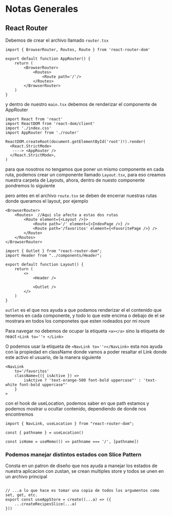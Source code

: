 # Notas Generales

## React Router

Debemos de crear el archivo llamado `router.tsx`

```Sintaxis basica
import { BrowserRouter, Routes, Route } from 'react-router-dom'

export default function AppRouter() {
    return (
        <BrowserRouter>
            <Routes>
                <Route path='/'/>
            </Routes>
        </BrowserRouter>
    )
}
```

y dentro de nuestro `main.tsx` debemos de renderizar el componente de AppRouter

```
import React from 'react'
import ReactDOM from 'react-dom/client'
import './index.css'
import AppRouter from './router'

ReactDOM.createRoot(document.getElementById('root')!).render(
  <React.StrictMode>
   ----> <AppRouter />
  </React.StrictMode>,
)
```

para que nosotros no tengamos que poner un mismo componente en cada ruta, podemos crear un componente llamado `Layout.tsx`, para eso creamos nuestra carpeta de Layouts, ahora, dentro de nuesto componente pondremos lo siguiente

pero antes en el archivo `route.tsx` se deben de encerrar nuestras rutas donde queramos el layout, por ejemplo

```
<BrowserRouter>
    <Routes>  //Aqui slo afecta a estas dos rutas
        <Route element={<Layout />}>
            <Route path='/' element={<IndexPage />} />
            <Route path='/favoritos' element={<FavoritePage />} />
        </Route>
    </Routes>
</BrowserRouter>
```

```
import { Outlet } from "react-router-dom";
import Header from "../components/Header";

export default function Layout() {
    return (
        <>
            <Header />

            <Outlet />
        </>
    )
}
```

`outlet` es el que nos ayuda a que podamos renderizar el el contenido que tenemos en cada componente, y todo lo que este encima o debajo de el se mostrara en todos los componetes que esten rodeados por mi roure

Para navegar no debemos de ocupar la etiqueta `<a></a>` sino la etiqueta de react `<Link to=''> </Link>`

O podemos usar la etiqueta de `<NavLink to=''></NavLink>` esta nos ayuda con la propiedad en className donde vamos a poder resaltar el Link donde este activo el usuario, de la manera siguiente

```
<NavLink
    to='/favoritos'
    className={({ isActive }) =>
        isActive ? 'text-orange-500 font-bold uppercase"' : 'text-white font-bold uppercase"'
    }
>
```

con el hook de useLocation, podemos saber en que path estamos y podemos mostrar u ocultar contenido, dependiendo de donde nos encontremos

```
import { NavLink, useLocation } from "react-router-dom";

const { pathname } = useLocation()

const isHome = useMemo(() => pathname === '/', [pathname])
```

### Podemos manejar distintos estados con Slice Pattern

Consta en un patron de diseño que nos ayuda a manejar los estados de nuestra aplicacion con zustan, se crean multiples store y todos se unen en un archivo principal

``` archivo principal

// ...a lo que hace es tomar una copia de todos los argumentos como set, get, etc.
export const useAppStore = create((...a) => ({
    ...createRecipesSlice(...a)
}))
```

